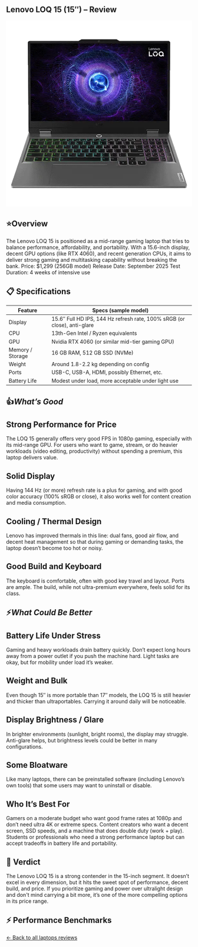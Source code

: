 ## Lenovo LOQ 15 (15″) – Review

![Lenovo15](./images/lenovo15.png)

## ⭐Overview

The Lenovo LOQ 15 is positioned as a mid-range gaming laptop that tries to balance performance, 
affordability, and portability. With a 15.6-inch display, decent GPU options (like RTX 4060), 
and recent generation CPUs, it aims to deliver strong gaming and multitasking capability without breaking the bank.
Price: $1,299 (256GB model)
Release Date: September 2025
Test Duration: 4 weeks of intensive use

## 📋 Specifications
| Feature          | Specs (sample model)                                                     |
| ---------------- | ------------------------------------------------------------------------ |
| Display          | 15.6″ Full HD IPS, 144 Hz refresh rate, 100% sRGB (or close), anti-glare |
| CPU              | 13th-Gen Intel / Ryzen equivalents                                       |
| GPU              | Nvidia RTX 4060 (or similar mid-tier gaming GPU)                         |
| Memory / Storage | 16 GB RAM, 512 GB SSD (NVMe)                                             |
| Weight           | Around 1.8-2.2 kg depending on config                                    |
| Ports            | USB-C, USB-A, HDMI, possibly Ethernet, etc.                              |
| Battery Life     | Modest under load, more acceptable under light use                       |

##  👍*What’s Good*

## Strong Performance for Price
The LOQ 15 generally offers very good FPS in 1080p gaming, especially with its mid-range GPU. 
For users who want to game, stream, or do heavier workloads (video editing, productivity) without spending a premium, this laptop delivers value.

## Solid Display
Having 144 Hz (or more) refresh rate is a plus for gaming, and with good color accuracy (100% sRGB or close), 
it also works well for content creation and media consumption.

## Cooling / Thermal Design
Lenovo has improved thermals in this line: dual fans, good air flow, 
and decent heat management so that during gaming or demanding tasks, the laptop doesn’t become too hot or noisy.

## Good Build and Keyboard
The keyboard is comfortable, often with good key travel and layout. 
Ports are ample. The build, while not ultra-premium everywhere, feels solid for its class.

## ⚡*What Could Be Better*

## Battery Life Under Stress
Gaming and heavy workloads drain battery quickly. Don’t expect long hours away from a power outlet if you push the machine hard. 
Light tasks are okay, but for mobility under load it’s weaker.

## Weight and Bulk
Even though 15″ is more portable than 17″ models, the LOQ 15 is still heavier and thicker than ultraportables. 
Carrying it around daily will be noticeable.

## Display Brightness / Glare
In brighter environments (sunlight, bright rooms), the display may struggle. 
Anti-glare helps, but brightness levels could be better in many configurations.

## Some Bloatware
Like many laptops, there can be preinstalled software (including Lenovo’s own tools) that some users may want to uninstall or disable.

## Who It’s Best For

Gamers on a moderate budget who want good frame rates at 1080p and don’t need ultra 4K or extreme specs.
Content creators who want a decent screen, SSD speeds, and a machine that does double duty (work + play).
Students or professionals who need a strong performance laptop but can accept tradeoffs in battery life and portability.

## 🎯 Verdict
The Lenovo LOQ 15 is a strong contender in the 15-inch segment. 
It doesn’t excel in every dimension, but it hits the sweet spot of performance, decent build, and price. 
If you prioritize gaming and power over ultralight design and don't mind carrying a bit more, it’s one of the more compelling options in its price range.

## ⚡ Performance Benchmarks



[← Back to all laptops reviews]()


